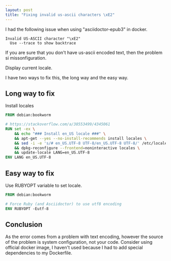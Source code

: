 ```yaml
---
layout: post
title: "Fixing invalid us-ascii characters \xE2"
---
```


I had the following issue when using "asciidoctor-epub3" in docker.

````console
Invalid US-ASCII character "\xE2"
  Use --trace to show backtrace
````

If you are sure that you don't have us-ascii encoded text, then the problem si
missonfiguration.

Display current locale.

I have two ways to fix this, the long way and the easy way.

## Long way to fix

Install locales

```dockerfile
FROM debian:bookworm

# https://stackoverflow.com/a/38553499/4345061
RUN set -ex \
    && echo "### Install en_US locale ###" \
    && apt-get --yes --no-install-recommends install locales \
    && sed -i -e 's/# en_US.UTF-8 UTF-8/en_US.UTF-8 UTF-8/' /etc/locale.gen \
    && dpkg-reconfigure --frontend=noninteractive locales \
    && update-locale LANG=en_US.UTF-8
ENV LANG en_US.UTF-8
```

## Easy way to fix

Use RUBYOPT variable to set locale.

```dockerfile
FROM debian:bookworm

# Force Ruby (and Asciidoctor) to use utf8 encoding
ENV RUBYOPT -Eutf-8
```

## Conclusion

As the error comes from a problem with text encoding, however the source of the
problem is system configuration, not your code.
Consider using official docker image, I haven't used because I had to add
special dependencies to my Dockerfile.
